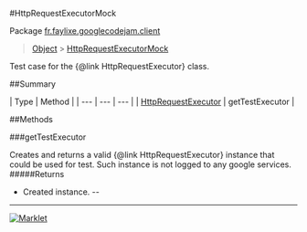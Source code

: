 #HttpRequestExecutorMock

Package [fr.faylixe.googlecodejam.client](README.md)<br>
> [Object](../../../java/lang/Object.md) > [HttpRequestExecutorMock](HttpRequestExecutorMock.md)

Test case for the {@link HttpRequestExecutor} class.

##Summary


| Type | Method |
| --- | --- | --- |
| [HttpRequestExecutor](/executor/HttpRequestExecutor.md) | getTestExecutor |

##Methods

###getTestExecutor


Creates and returns a valid {@link HttpRequestExecutor}
 instance that could be used for test. Such instance is not
 logged to any google services.
#####Returns


* Created instance.
--
---
[![Marklet](https://img.shields.io/badge/Generated%20by-Marklet-green.svg)](https://github.com/Faylixe/marklet)